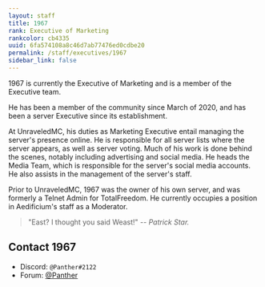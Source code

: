```yaml
---
layout: staff
title: 1967
rank: Executive of Marketing
rankcolor: cb4335
uuid: 6fa574108a8c46d7ab77476ed0cdbe20
permalink: /staff/executives/1967
sidebar_link: false
---
```


1967 is currently the Executive of Marketing and is a member of the Executive team. 

He has been a member of the community since March of 2020, and has been a server Executive since its establishment. 

At UnraveledMC, his duties as Marketing Executive entail managing the server's presence online. He is responsible for all server lists where the server appears, as well as server voting. Much of his work is done behind the scenes, notably including advertising and social media. He heads the Media Team, which is responsible for the server's social media accounts. He also assists in the management of the server's staff. 

Prior to UnraveledMC, 1967 was the owner of his own server, and was formerly a Telnet Admin for TotalFreedom. He currently occupies a position in Aedificium's staff as a Moderator. 

> "East? I thought you said Weast!" *-- Patrick Star.*

## Contact 1967
* Discord: `@Panther#2122`
* Forum: <a href="https://forum.unraveledmc.com/u/panther" target="_blank">@Panther</a>
